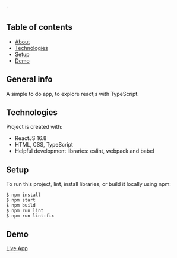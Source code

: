 `

## Table of contents

- [About](#general-info)
- [Technologies](#technologies)
- [Setup](#setup)
- [Demo](#Demo)

## General info

A simple to do app, to explore reactjs with TypeScript.

## Technologies

Project is created with:

- ReactJS 16.8
- HTML, CSS, TypeScript
- Helpful development libraries: eslint, webpack and babel

## Setup

To run this project, lint, install libraries, or build it locally using npm:

```
$ npm install
$ npm start
$ npm build
$ npm run lint
$ npm run lint:fix
```

## Demo

[Live App](https://infallible-hypatia-825bb2.netlify.com)
